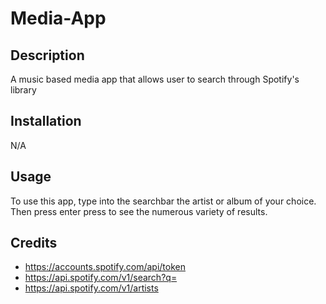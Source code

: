 # Media-App

## Description

A music based media app that allows user to search through Spotify's library

## Installation

N/A

## Usage

To use this app, type into the searchbar the artist or album of your choice. Then press enter press to see the numerous variety of results.

## Credits

- https://accounts.spotify.com/api/token
- https://api.spotify.com/v1/search?q=
- https://api.spotify.com/v1/artists